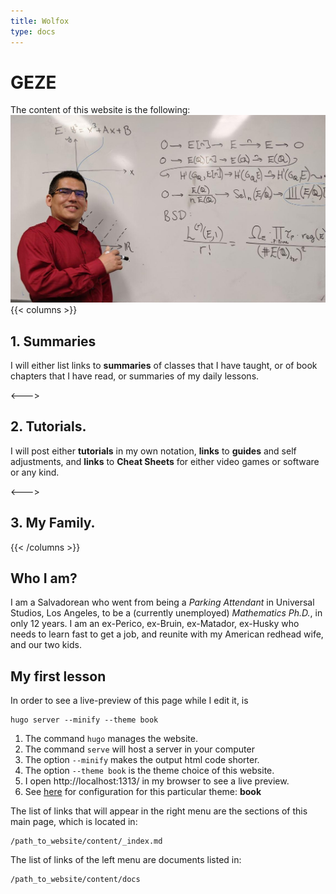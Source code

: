 ```yaml
---
title: Wolfox
type: docs
---
```


# GEZE

The content of this website is the following:
![myself](./myself.jpg)
{{< columns >}}


## 1. Summaries 
I will either list links to 
__summaries__ of classes that I have taught,
or of book chapters that I have read,
or summaries of my daily lessons.

<--->
## 2. Tutorials.
I will post either __tutorials__ in my own notation,
**links** to __guides__ and self adjustments,
and **links** to __Cheat Sheets__ for either video games or software or any kind.


<--->
## 3. My Family. 

{{< /columns >}}


## Who I am?
I am a Salvadorean who went from being a _Parking Attendant_
in Universal Studios, Los Angeles,
to be a (currently unemployed) _Mathematics Ph.D._,
in only 12 years.
I am an ex-Perico, ex-Bruin, ex-Matador, ex-Husky 
who needs to learn fast to
get a job, and reunite with my American redhead wife,
and our two kids. 

## My first lesson
In order to see a live-preview of this page
while I edit it, is 
    
    hugo server --minify --theme book

1. The command `hugo` manages the website. 
2. The command `serve` will host a server in your computer
3. The option `--minify` makes the output html code shorter.
4. The option `--theme book` is the theme choice of this website.
5. I open http://localhost:1313/ in my browser to see a live preview. 
6. See [here](https://github.com/alex-shpak/hugo-book#configuration) for
   configuration for this particular theme: **book**


The list of links that will appear 
in the right menu are the sections of 
this main page, which is located in:

    /path_to_website/content/_index.md

The list of links of the left menu
are documents listed in:

    /path_to_website/content/docs





